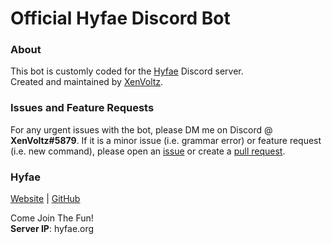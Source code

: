 # Official Hyfae Discord Bot
### About
This bot is customly coded for the [Hyfae](http://hyfae.org/) Discord server.<br>
Created and maintained by [XenVoltz](https://github.com/XenVoltz).

### Issues and Feature Requests
For any urgent issues with the bot, please DM me on Discord @ **XenVoltz#5879**. If it is a minor issue (i.e. grammar error) or feature request (i.e. new command), please open an [issue](https://github.com/hyfae/HyfaeBot/issues/new) or create a [pull request](https://github.com/hyfae/HyfaeBot/compare).

### Hyfae
[Website](https://totalfreedom.me/) | [GitHub](http://github.com/hyfae)
<!-- | [Forum](https://forum.totalfreedom.me/)  | [YouTube](https://www.youtube.com/channel/UCmfrM8awKM0SEl2v5XlTBhA) -->

Come Join The Fun! <br>
**Server IP**: hyfae.org